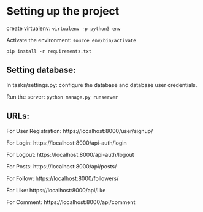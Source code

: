 # Setting up the project

create virtualenv:
`virtualenv -p python3 env`

Activate the environment: `source env/bin/activate`

`pip install -r requirements.txt`

## Setting database:
In tasks/settings.py: configure the database and database user credentials.

Run the server: `python manage.py runserver`

## URLs:
For User Registration:
    https://localhost:8000/user/signup/

For Login:
    https://localhost:8000/api-auth/login
    
For Logout:
    https://localhost:8000/api-auth/logout

For Posts:
    https://localhost:8000/api/posts/

For Follow:
    https://localhost:8000/followers/

For Like:
    https://localhost:8000/api/like
 
 For Comment:
    https://localhost:8000/api/comment
